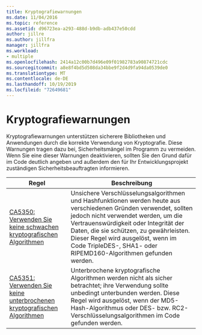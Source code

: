 ```yaml
---
title: Kryptografiewarnungen
ms.date: 11/04/2016
ms.topic: reference
ms.assetid: d96723ea-a293-488d-b9db-adb437e50cdd
author: jillre
ms.author: jillfra
manager: jillfra
ms.workload:
- multiple
ms.openlocfilehash: 2414a12c00b7d496e09f01982783a90874721cdc
ms.sourcegitcommit: a8e8f4bd5d508da34bbe9f2d4d9fa94da0539de0
ms.translationtype: MT
ms.contentlocale: de-DE
ms.lasthandoff: 10/19/2019
ms.locfileid: "72649681"
---
```

# <a name="cryptography-warnings"></a>Kryptografiewarnungen
Kryptografiewarnungen unterstützen sicherere Bibliotheken und Anwendungen durch die korrekte Verwendung von Kryptografie. Diese Warnungen tragen dazu bei, Sicherheitsmängel im Programm zu vermeiden. Wenn Sie eine dieser Warnungen deaktivieren, sollten Sie den Grund dafür im Code deutlich angeben und außerdem den für Ihr Entwicklungsprojekt zuständigen Sicherheitsbeauftragten informieren.

|Regel|Beschreibung|
|----------|-----------------|
|[CA5350: Verwenden Sie keine schwachen kryptografischen Algorithmen](../code-quality/ca5350.md)|Unsichere Verschlüsselungsalgorithmen und Hashfunktionen werden heute aus verschiedenen Gründen verwendet, sollten jedoch nicht verwendet werden, um die Vertrauenswürdigkeit oder Integrität der Daten, die sie schützen, zu gewährleisten.        Dieser Regel wird ausgelöst, wenn im Code TripleDES-, SHA1- oder RIPEMD160-Algorithmen gefunden werden.|
|[CA5351: Verwenden Sie keine unterbrochenen kryptografischen Algorithmen](../code-quality/ca5351.md)|Unterbrochene kryptografische Algorithmen werden nicht als sicher betrachtet; ihre Verwendung sollte unbedingt unterbunden werden. Diese Regel wird ausgelöst, wenn der MD5-Hash-Algorithmus oder DES- bzw. RC2-Verschlüsselungsalgorithmen im Code gefunden werden.|
